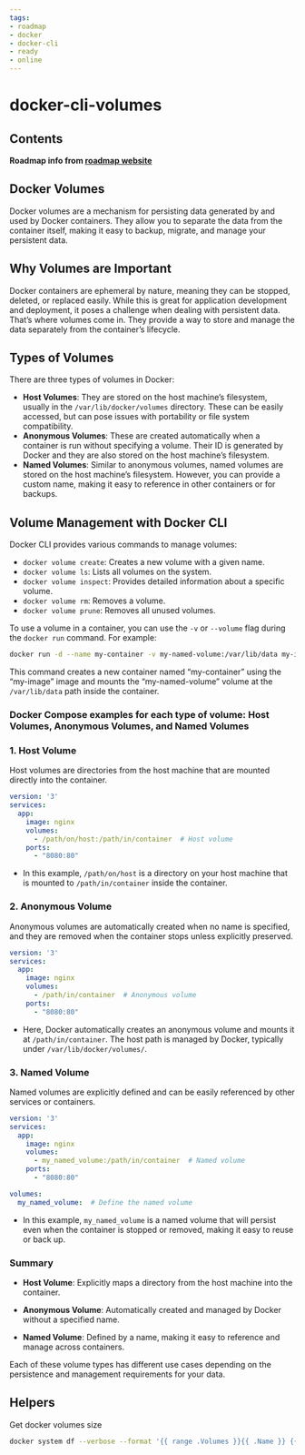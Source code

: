 ```yaml
---
tags:
- roadmap
- docker
- docker-cli
- ready
- online
---
```


# docker-cli-volumes

## Contents

__Roadmap info from [roadmap website](https://roadmap.sh/docker/docker-cli/volumes)__

## Docker Volumes

Docker volumes are a mechanism for persisting data generated by and used by Docker containers. They allow you to separate the data from the container itself, making it easy to backup, migrate, and manage your persistent data.

## Why Volumes are Important

Docker containers are ephemeral by nature, meaning they can be stopped, deleted, or replaced easily. While this is great for application development and deployment, it poses a challenge when dealing with persistent data. That’s where volumes come in. They provide a way to store and manage the data separately from the container’s lifecycle.

## Types of Volumes

There are three types of volumes in Docker:

* __Host Volumes__: They are stored on the host machine’s filesystem, usually in the `/var/lib/docker/volumes` directory. These can be easily accessed, but can pose issues with portability or file system compatibility.
* __Anonymous Volumes__: These are created automatically when a container is run without specifying a volume. Their ID is generated by Docker and they are also stored on the host machine’s filesystem.
* __Named Volumes__: Similar to anonymous volumes, named volumes are stored on the host machine’s filesystem. However, you can provide a custom name, making it easy to reference in other containers or for backups.

## Volume Management with Docker CLI

Docker CLI provides various commands to manage volumes:

* `docker volume create`: Creates a new volume with a given name.
* `docker volume ls`: Lists all volumes on the system.
* `docker volume inspect`: Provides detailed information about a specific volume.
* `docker volume rm`: Removes a volume.
* `docker volume prune`: Removes all unused volumes.

To use a volume in a container, you can use the `-v` or `--volume` flag during the `docker run` command. For example:

```bash
docker run -d --name my-container -v my-named-volume:/var/lib/data my-image
```

This command creates a new container named “my-container” using the “my-image” image and mounts the “my-named-volume” volume at the `/var/lib/data` path inside the container.

### Docker Compose examples for each type of volume: __Host Volumes__, __Anonymous Volumes__, and __Named Volumes__

### 1. __Host Volume__

Host volumes are directories from the host machine that are mounted directly into the container.

```yaml
version: '3'
services:
  app:
    image: nginx
    volumes:
      - /path/on/host:/path/in/container  # Host volume
    ports:
      - "8080:80"
```

* In this example, `/path/on/host` is a directory on your host machine that is mounted to `/path/in/container` inside the container.

### 2. __Anonymous Volume__

Anonymous volumes are automatically created when no name is specified, and they are removed when the container stops unless explicitly preserved.

```yaml
version: '3'
services:
  app:
    image: nginx
    volumes:
      - /path/in/container  # Anonymous volume
    ports:
      - "8080:80"
```

* Here, Docker automatically creates an anonymous volume and mounts it at `/path/in/container`. The host path is managed by Docker, typically under `/var/lib/docker/volumes/`.

### 3. __Named Volume__

Named volumes are explicitly defined and can be easily referenced by other services or containers.

```yaml
version: '3'
services:
  app:
    image: nginx
    volumes:
      - my_named_volume:/path/in/container  # Named volume
    ports:
      - "8080:80"

volumes:
  my_named_volume:  # Define the named volume
```

* In this example, `my_named_volume` is a named volume that will persist even when the container is stopped or removed, making it easy to reuse or back up.

### Summary

* __Host Volume__: Explicitly maps a directory from the host machine into the container.

* __Anonymous Volume__: Automatically created and managed by Docker without a specified name.
* __Named Volume__: Defined by a name, making it easy to reference and manage across containers.

Each of these volume types has different use cases depending on the persistence and management requirements for your data.

## Helpers

Get docker volumes size

```bash
docker system df --verbose --format '{{ range .Volumes }}{{ .Name }} {{ .Size }}\n{{ end }}'
```
